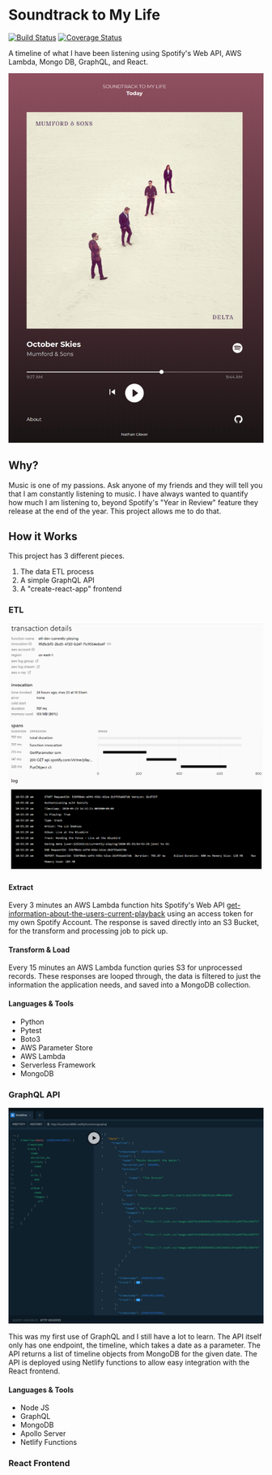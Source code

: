# Soundtrack to My Life

[![Build Status](https://travis-ci.org/nathanglover/soundtrack-to-my-life.svg?branch=master)](https://travis-ci.org/nathanglover/soundtrack-to-my-life) [![Coverage Status](https://coveralls.io/repos/github/nathanglover/soundtrack-to-my-life/badge.svg?branch=master)](https://coveralls.io/github/nathanglover/soundtrack-to-my-life?branch=master) 

A timeline of what I have been listening using Spotify's Web API, AWS Lambda, Mongo DB, GraphQL, and React.
<p align="center">
  <img src="https://github.com/nathanglover/soundtrack-to-my-life/blob/master/images/screenshot.png?raw=true" alt="Image of App"/>
</p>

## Why?
Music is one of my passions. Ask anyone of my friends and they will tell you that I am constantly listening to music. I have always wanted to quantify how much I am listening to, beyond Spotify's "Year in Review" feature they release at the end of the year. This project allows me to do that. 

## How it Works
This project has 3 different pieces. 
1. The data ETL process
2. A simple GraphQL API
3. A "create-react-app" frontend

### ETL

<p align="center">
  <img src="https://github.com/nathanglover/soundtrack-to-my-life/blob/9-issue/images/serverless-screenshot.png?raw=true" alt="Image of Serverless"/>
</p>

#### Extract
Every 3 minutes an AWS Lambda function hits Spotify's Web API [get-information-about-the-users-current-playback](https://developer.spotify.com/documentation/web-api/reference/player/get-information-about-the-users-current-playback/) using an access token for my own Spotify Account. The response is saved directly into an S3 Bucket, for the transform and processing job to pick up.
#### Transform & Load
Every 15 minutes an AWS Lambda function quries S3 for unprocessed records. These responses are looped through, the data is filtered to just the information the application needs, and saved into a MongoDB collection. 

#### Languages & Tools
- Python
- Pytest
- Boto3
- AWS Parameter Store
- AWS Lambda
- Serverless Framework
- MongoDB

### GraphQL API

<p align="center">
  <img src="https://github.com/nathanglover/soundtrack-to-my-life/blob/9-issue/images/graphql-screenshot.png?raw=true" alt="Image of Serverless"/>
</p>


This was my first use of GraphQL and I still have a lot to learn. The API itself only has one endpoint, the timeline, which takes a date as a parameter. The API returns a list of timeline objects from MongoDB for the given date. The API is deployed using Netlify functions to allow easy integration with the React frontend. 

#### Languages & Tools
- Node JS
- GraphQL
- MongoDB
- Apollo Server
- Netlify Functions



### React Frontend